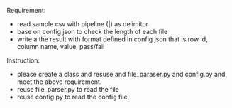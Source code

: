 Requirement:
 - read sample.csv with pipeline (|) as delimitor
 - base on config json to check the length of each file
 - write a the result with format defined in config json that is row id, column name, value, pass/fail

 Instruction:
 - please create a class and resuse and file_paraser.py and config.py and meet the above requirement.
 - reuse file_parser.py to read the file
 - reuse config.py to read the config file
 
